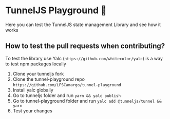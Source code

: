 # TunnelJS Playground 🎢

Here you can test the TunnelJS state management Library and see how it works

## How to test the pull requests when contributing?

To test the library use Yalc (`https://github.com/whitecolor/yalc`) is a way to test npm packages locally

1. Clone your tunneljs fork
2. Clone the tunnel-playground repo `https://github.com/LFSCamargo/tunnel-playground`
3. Install yalc globally
4. Go to tunneljs folder and run `yarn && yalc publish`
5. Go to tunnel-playground folder and run `yalc add @tunneljs/tunnel && yarn`
6. Test your changes

